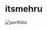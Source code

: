 # itsmehru
![portfolio](https://user-images.githubusercontent.com/55224607/120903447-9e012500-c65f-11eb-8bf7-3d67f401a043.jpg)

